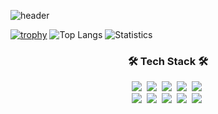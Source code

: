 ![header](https://capsule-render.vercel.app/api?type=soft&color=gray&height=140&section=header&text=Cpprhtn&fontSize=70&animation=twinkling)


[![trophy](https://github-profile-trophy.vercel.app/?username=cpprhtn&theme=chalk&row=1&column=7)](https://github.com/ryo-ma/github-profile-trophy)
![Top Langs](https://github-readme-stats.vercel.app/api/top-langs/?username=cpprhtn&hide=html&layout=compact&langs_count=8)
![Statistics](https://github-readme-stats.vercel.app/api?username=cpprhtn&show_icons=true&count_private=true&line_height=24)
<!--
[![Solved.ac Profile](http://mazassumnida.wtf/api/generate_badge?boj=xkzl9830)](https://solved.ac/xkzl9830)
![Statistics](https://github-readme-stats.vercel.app/api?username=cpprhtn&show_icons=true)
[![Top Langs](https://github-readme-stats.vercel.app/api/top-langs/?username=cpprhtn&layout=compact&langs_count=8)](https://github.com/anuraghazra/github-readme-stats)-->

<h3 align="center">🛠 Tech Stack 🛠</h3>



<p align="center">
  <img src="https://img.shields.io/badge/Python-3766AB?style=flat-square&logo=Python&logoColor=white"/></a>&nbsp 
  <img src="https://img.shields.io/badge/C++-00599C?style=flat-square&logo=C%2B%2B&logoColor=white"/></a>&nbsp 
  <img src="https://img.shields.io/badge/C-A8B9CC?style=flat-square&logo=C&logoColor=white"/></a>&nbsp 
  <img src="https://img.shields.io/badge/Java-007396?style=flat-square&logo=Java&logoColor=white"/></a>&nbsp 
  <img src="https://img.shields.io/badge/Scala-DC322F?style=flat-square&logo=Scala&logoColor=white"/></a>&nbsp 
  <br>
  <img src="https://img.shields.io/badge/TensorFlow-FF6F00?style=flat-square&logo=TensorFlow&logoColor=white"/></a>&nbsp 
  <img src="https://img.shields.io/badge/PyTorch-EE4C2C?style=flat-square&logo=PyTorch&logoColor=white"/></a>&nbsp 
  <img src="https://img.shields.io/badge/Hadoop-66CCFF?style=flat-square&logo=Apache%20Hadoop&logoColor=white"/></a>&nbsp 
  <img src="https://img.shields.io/badge/Spark-E25A1C?style=flat-square&logo=Apache%20Spark&logoColor=white"/></a>&nbsp 
  <img src="https://img.shields.io/badge/Hive-FDEE21?style=flat-square&logo=Apache%20Hive&logoColor=white"/></a>&nbsp 
</p>



